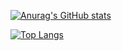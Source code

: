 [![Anurag's GitHub stats](https://github-readme-stats.vercel.app/api?username=Eungyeol41&bg_color=white)](https://github.com/anuraghazra/github-readme-stats)

[![Top Langs](https://github-readme-stats.vercel.app/api/top-langs/?username=Eungyeol41&bg_color=white&layout=compact)](https://github.com/anuraghazra/github-readme-stats)
